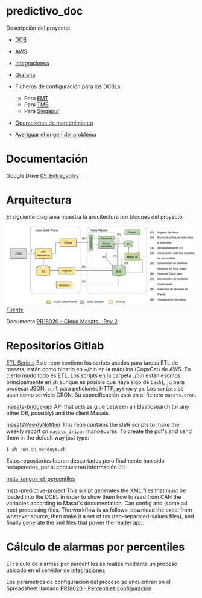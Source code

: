 # predictivo_doc

Descripción del proyecto:

*   [DCB](./doc/dcb.md)
*   [AWS](./doc/aws.md)
*   [Integraciones](./doc/integrations.md)
*   [Grafana](./doc/grafana.md)

*   Ficheros de configuración para los DCBLs:
    *  Para [EMT](./config_files/emt_xmls/)
    *  Para [TMB](./config_files/tmb_xmls/)
    *  Para [Singapur](./config_files/singapur_xmls/)

* [Operaciones de mantenimiento](doc/operations.md)

* [Averiguar el origen del problema](doc/troubleshooting.md)

# Documentación

Google Drive [05_Entregables](https://drive.google.com/drive/folders/1p32cKrd071Z7WL4cqaRFP2gyuXFWgT3W)

# Arquitectura

El siguiente diagrama muestra la arquitectura por bloques del proyecto:

![](./doc/img/arquitectura.png)
*[Fuente](https://docs.google.com/drawings/d/1JjMQQoz8_8YfxF3v_1XbeDX-ZcXJ-l8PsqIkNbw5w8Y/edit)*

Documento [PR18020 - Cloud Masats - Rev 2](https://docs.google.com/document/d/1_-IgVvtTBPygTHwbC7HMiRA4pVAZaJeSQRdFPezS3rY/edit#heading=h.7rall6tn32rg)

# Repositorios Gitlab

[ETL Scripts](https://git.datik.io/ingenieria/masats/etl-scripts)
Este repo contiene los scripts usados para tareas ETL de masats, están como binario en ~/bin en la máquina (CopyCat) de AWS. En cierto modo todo es ETL.
Los scripts en la carpeta ./bin están escritos principalmente en ```sh``` aunque es posible que haya algo de ```bash```), ```jq``` para procesar JSON, ```curl``` para peticiones HTTP, ```python``` y ```go```.
Los ```scripts``` se usan como servicio CRON. Su especificación está en el fichero ```masats.cron```.

[masats-bridge-api](https://git.datik.io/ingenieria/masats/masats-bridge-api)
API that acts as glue between an Elasticsearch (or any other DB, possibly) and the client Masats.

[masatsWeeklyNotifier](https://git.datik.io/ingenieria/masats/masatsWeeklyNotifier)
This repo contains the sh/R scripts to make the weekly report on ```masats_irizar``` manoeuvres. To create the pdf's and send them in the default way just type:

```console
$ sh run_on_mondays.sh
```

Estos repositorios fueron descartados pero finalmente han sido recuperados, por si contuvieran información útil:

[msts-rangos-et-percentiles](https://git.datik.io/ingenieria/masats/msts-rangos-et-percentiles)

[msts-predictive-project](https://git.datik.io/ingenieria/masats/msts-predictive-project)
This script generates the XML files that must be loaded into the DCBL in order to show them how to read from CAN the variables according to Masat's documentation.
Can config and (some ad hoc) processing files. The workflow is as follows: download the excel from whatever source, then make it a set of tsv (tab-separated-values files), and finally generate the xml files that power the reader app.

# Cálculo de alarmas por percentiles

El cálculo de alarmas por percentiles se realiza mediante un proceso ubicado en el servidor de [integraciones](./doc/integrations.md).

Los parámetros de configuración del proceso se encuentran en el Spreadsheet llamado [PR18020 - Percentiles configuracion](https://docs.google.com/spreadsheets/d/1J3arIo5QfibjAuUFvGGKT1aMzIja39w9GlXiPBodhbg/edit#gid=0)

